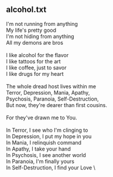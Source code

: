 ## alcohol.txt

I'm not running from anything \
My life's pretty good \
I'm not hiding from anything \
All my demons are bros \
 \
I like alcohol for the flavor \
I like tattoos for the art \
I like coffee, just to savor \
I like drugs for my heart \
 \
The whole dread host lives within me \
Terror, Depression, Mania, Apathy, \
Psychosis, Paranoia, Self-Destruction, \
But now, they're dearer than first cousins. \
 \
For they've drawn me to You. \
 \
In Terror, I see who I'm clinging to \
In Depression, I put my hope in you \
In Mania, I relinquish command \
In Apathy, I take your hand \
In Psychosis, I see another world \
In Paranoia, I'm finally yours \
In Self-Destruction, I find your Love \
